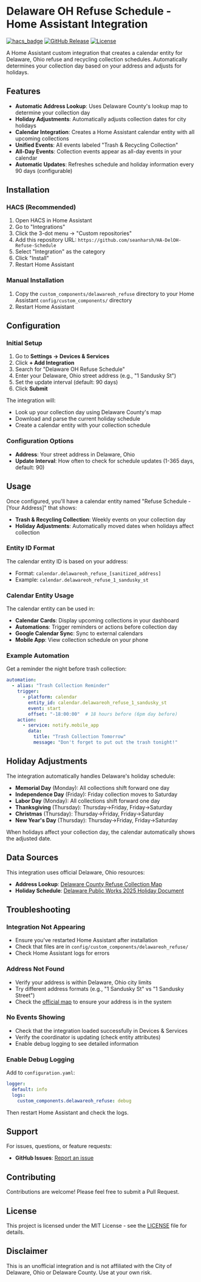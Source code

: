 # Delaware OH Refuse Schedule - Home Assistant Integration

[![hacs_badge](https://img.shields.io/badge/HACS-Custom-orange.svg)](https://github.com/custom-components/hacs)
[![GitHub Release](https://img.shields.io/github/release/seanharsh/HA-DelOH-Refuse-Schedule.svg)](https://github.com/seanharsh/HA-DelOH-Refuse-Schedule/releases)
[![License](https://img.shields.io/github/license/seanharsh/HA-DelOH-Refuse-Schedule.svg)](LICENSE)

A Home Assistant custom integration that creates a calendar entity for Delaware, Ohio refuse and recycling collection schedules. Automatically determines your collection day based on your address and adjusts for holidays.

## Features

- **Automatic Address Lookup**: Uses Delaware County's lookup map to determine your collection day
- **Holiday Adjustments**: Automatically adjusts collection dates for city holidays
- **Calendar Integration**: Creates a Home Assistant calendar entity with all upcoming collections
- **Unified Events**: All events labeled "Trash & Recycling Collection"
- **All-Day Events**: Collection events appear as all-day events in your calendar
- **Automatic Updates**: Refreshes schedule and holiday information every 90 days (configurable)

## Installation

### HACS (Recommended)

1. Open HACS in Home Assistant
2. Go to "Integrations"
3. Click the 3-dot menu → "Custom repositories"
4. Add this repository URL: `https://github.com/seanharsh/HA-DelOH-Refuse-Schedule`
5. Select "Integration" as the category
6. Click "Install"
7. Restart Home Assistant

### Manual Installation

1. Copy the `custom_components/delawareoh_refuse` directory to your Home Assistant `config/custom_components/` directory
2. Restart Home Assistant

## Configuration

### Initial Setup

1. Go to **Settings → Devices & Services**
2. Click **+ Add Integration**
3. Search for "Delaware OH Refuse Schedule"
4. Enter your Delaware, Ohio street address (e.g., "1 Sandusky St")
5. Set the update interval (default: 90 days)
6. Click **Submit**

The integration will:
- Look up your collection day using Delaware County's map
- Download and parse the current holiday schedule
- Create a calendar entity with your collection schedule

### Configuration Options

- **Address**: Your street address in Delaware, Ohio
- **Update Interval**: How often to check for schedule updates (1-365 days, default: 90)

## Usage

Once configured, you'll have a calendar entity named "Refuse Schedule - [Your Address]" that shows:

- **Trash & Recycling Collection**: Weekly events on your collection day
- **Holiday Adjustments**: Automatically moved dates when holidays affect collection

### Entity ID Format

The calendar entity ID is based on your address:
- Format: `calendar.delawareoh_refuse_[sanitized_address]`
- Example: `calendar.delawareoh_refuse_1_sandusky_st`

### Calendar Entity Usage

The calendar entity can be used in:

- **Calendar Cards**: Display upcoming collections in your dashboard
- **Automations**: Trigger reminders or actions before collection day
- **Google Calendar Sync**: Sync to external calendars
- **Mobile App**: View collection schedule on your phone

### Example Automation

Get a reminder the night before trash collection:

```yaml
automation:
  - alias: "Trash Collection Reminder"
    trigger:
      - platform: calendar
        entity_id: calendar.delawareoh_refuse_1_sandusky_st
        event: start
        offset: "-18:00:00"  # 18 hours before (6pm day before)
    action:
      - service: notify.mobile_app
        data:
          title: "Trash Collection Tomorrow"
          message: "Don't forget to put out the trash tonight!"
```

## Holiday Adjustments

The integration automatically handles Delaware's holiday schedule:

- **Memorial Day** (Monday): All collections shift forward one day
- **Independence Day** (Friday): Friday collection moves to Saturday
- **Labor Day** (Monday): All collections shift forward one day
- **Thanksgiving** (Thursday): Thursday→Friday, Friday→Saturday
- **Christmas** (Thursday): Thursday→Friday, Friday→Saturday
- **New Year's Day** (Thursday): Thursday→Friday, Friday→Saturday

When holidays affect your collection day, the calendar automatically shows the adjusted date.

## Data Sources

This integration uses official Delaware, Ohio resources:

- **Address Lookup**: [Delaware County Refuse Collection Map](https://codgis.maps.arcgis.com/apps/instant/lookup/index.html?appid=deefc01bfe8e4b86b37dd3281e06c9e7)
- **Holiday Schedule**: [Delaware Public Works 2025 Holiday Document](https://www.delawareohio.net/home/showpublisheddocument/4148/638689880014270000)

## Troubleshooting

### Integration Not Appearing

- Ensure you've restarted Home Assistant after installation
- Check that files are in `config/custom_components/delawareoh_refuse/`
- Check Home Assistant logs for errors

### Address Not Found

- Verify your address is within Delaware, Ohio city limits
- Try different address formats (e.g., "1 Sandusky St" vs "1 Sandusky Street")
- Check the [official map](https://codgis.maps.arcgis.com/apps/instant/lookup/index.html?appid=deefc01bfe8e4b86b37dd3281e06c9e7) to ensure your address is in the system

### No Events Showing

- Check that the integration loaded successfully in Devices & Services
- Verify the coordinator is updating (check entity attributes)
- Enable debug logging to see detailed information

### Enable Debug Logging

Add to `configuration.yaml`:

```yaml
logger:
  default: info
  logs:
    custom_components.delawareoh_refuse: debug
```

Then restart Home Assistant and check the logs.

## Support

For issues, questions, or feature requests:

- **GitHub Issues**: [Report an issue](https://github.com/seanharsh/HA-DelOH-Refuse-Schedule/issues)

## Contributing

Contributions are welcome! Please feel free to submit a Pull Request.

## License

This project is licensed under the MIT License - see the [LICENSE](LICENSE) file for details.

## Disclaimer

This is an unofficial integration and is not affiliated with the City of Delaware, Ohio or Delaware County. Use at your own risk.